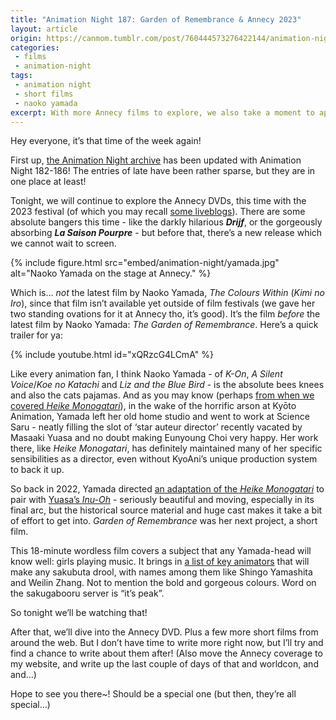 ```yaml
---
title: "Animation Night 187: Garden of Remembrance & Annecy 2023"
layout: article
origin: https://canmom.tumblr.com/post/760444573276422144/animation-night-187-garden-of-remembrance
categories:
 - films
 - animation-night
tags:
 - animation night
 - short films
 - naoko yamada
excerpt: With more Annecy films to explore, we also take a moment to appreciate Naoko Yamada's latest beautiful piece! 
---
```

Hey everyone, it’s that time of the week again!

First up, <a href="https://canmom.art/films/animation-night/">the Animation Night archive</a> has been updated with Animation Night 182-186! The entries of late have been rather sparse, but they are in one place at least!

Tonight, we will continue to explore the Annecy DVDs, this time with the 2023 festival (of which you may recall <a href="https://canmom.tumblr.com/tagged/l'aventure%20de%20canmom%20%C3%A0%20annecy/chrono">some liveblogs</a>). There are some absolute bangers this time - like the darkly hilarious <strong><cite>Drijf</cite></strong>, or the gorgeously absorbing <strong><cite>La Saison Pourpre</cite></strong> - but before that, there’s a new release which we cannot wait to screen.

{% include figure.html src="embed/animation-night/yamada.jpg" alt="Naoko Yamada on the stage at Annecy." %}

Which is… <em>not</em> the latest film by Naoko Yamada, <cite>The Colours Within</cite> (<cite><i lang="jp">Kimi no Iro</i></cite>), since that film isn’t available yet outside of film festivals (we gave her two standing ovations for it at Annecy tho, it’s good). It’s the film <em>before</em> the latest film by Naoko Yamada: <cite>The Garden of Remembrance</cite>. Here’s a quick trailer for ya:

{% include youtube.html id="xQRzcG4LCmA" %}

Like every animation fan, I think Naoko Yamada - of <cite>K-On</cite>, <cite>A Silent Voice</cite>/<cite><i lang="jp">Koe no Katachi</i></cite> and <cite>Liz and the Blue Bird</cite> - is the absolute bees knees and also the cats pajamas. And as you may know (perhaps <a href="https://canmom.art/films/animation-night/91-heike-monogatari">from when we covered <cite>Heike Monogatari</cite></a>), in the wake of the horrific arson at Kyōto Animation, Yamada left her old home studio and went to work at Science Saru - neatly filling the slot of ‘star auteur director’ recently vacated by Masaaki Yuasa and no doubt making Eunyoung Choi very happy. Her work there, like <cite>Heike Monogatari</cite>, has definitely maintained many of her specific sensibilities as a director, even without KyoAni’s unique production system to back it up.

So back in 2022, Yamada directed <a href="https://canmom.art/films/animation-night/91-heike-monogatari">an adaptation of the <cite>Heike Monogatari</cite></a> to pair with <a href="https://canmom.art/films/animation-night/150-inu-oh">Yuasa’s <cite>Inu-Oh</cite></a> - seriously beautiful and moving, especially in its final arc, but the historical source material and huge cast makes it take a bit of effort to get into. <cite>Garden of Remembrance</cite> was her next project, a short film.

This 18-minute wordless film covers a subject that any Yamada-head will know well: girls playing music. It brings in <a href="https://x.com/DruMzTV1/status/1829345147542491241">a list of key animators</a> that will make any sakubuta drool, with names among them like Shingo Yamashita and Weilin Zhang. Not to mention the bold and gorgeous colours. Word on the sakugabooru server is “it’s peak”.

So tonight we’ll be watching that!

After that, we’ll dive into the Annecy DVD. Plus a few more short films from around the web. But I don’t have time to write more right now, but I’ll try and find a chance to write about them after! (Also move the Annecy coverage to my website, and write up the last couple of days of that and worldcon, and and…)

Hope to see you there~! Should be a special one (but then, they’re all special…)